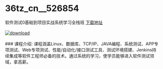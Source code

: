 # 36tz_cn__526854
软件测试0基础到项目实战系统学习全栈班
[下载地址](http://www.36tz.cn/article/526854 "下载地址")
<br/></br>[![download](http://36tz.cn/muke_img/2019_09_356-6-300x169.jpg "下载地址")](http://www.36tz.cn/article/526854 "下载地址")
<br/></br>### 课程介绍:
课程涵盖Linux、数据库、TCP/IP、JAVA编程、系统测试、APP专项测试、Web专项测试、性能/自动化/接口测试工具、测试环境搭建、Jenkins持续集成等软件工程师必备的技术。通过系统的学习，使学员能够进入软件测试领域，拿高薪。

 

